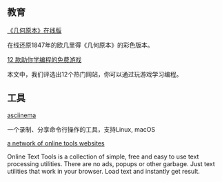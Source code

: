 
## 教育

[《几何原本》在线版](https://www.c82.net/euclid/)

在线还原1847年的欧几里得《几何原本》的彩色版本。

[12 款助你学编程的免费游戏](https://zhuanlan.zhihu.com/p/23936161)

本文中，我们评选出12个热门网站，你可以通过玩游戏学习编程。

## 工具

[asciinema](https://asciinema.org/)

一个录制、分享命令行操作的工具，支持Linux, macOS

[a network of online tools websites](https://catonmat.net/online-text-tools)

Online Text Tools is a collection of simple, free and easy to use text processing utilities. There are no ads, popups or other garbage. Just text utilities that work in your browser. Load text and instantly get result.
